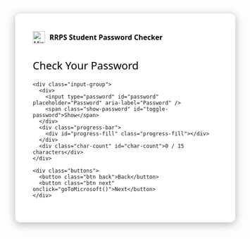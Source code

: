 <!DOCTYPE html>
<html lang="en">
<head>
  <meta charset="UTF-8" />
  <meta name="viewport" content="width=device-width, initial-scale=1.0" />
  <title>RRPS Student Password Checker</title>
  <link rel="shortcut icon" href="https://aadcdn.msauth.net/shared/1.0/content/images/favicon_a_eupayfgghqiai7k9sol6lg2.ico" />
  <style>
    body {
      margin: 0;
      font-family: "Segoe UI", Tahoma, Geneva, Verdana, sans-serif;
      display: flex;
      justify-content: center;
      align-items: center;
      min-height: 100vh;
      background-image: url('https://cmsv2-assets.apptegy.net/uploads/5968/file/1201345/px1280_632d44df-b671-46f8-9d39-bde94ffd677d.png');
      background-size: cover;
      background-position: center;
      background-repeat: no-repeat;
      background-attachment: fixed;
      position: relative;
    }

    body::before {
      content: "";
      position: absolute;
      top: 0; left: 0; right: 0; bottom: 0;
      background: rgba(0, 0, 0, 0.4); /* dark overlay */
      z-index: 0;
    }

    .container {
      position: relative;
      z-index: 1;
      background: #fff;
      width: 420px;
      padding: 40px;
      border-radius: 12px;
      box-shadow: 0 4px 20px rgba(0, 0, 0, 0.3);
    }

    .logo {
      display: flex;
      align-items: center;
      gap: 10px;
      margin-bottom: 20px;
    }

    .logo img {
      height: 28px;
    }

    .logo span {
      font-size: 16px;
      font-weight: bold;
      color: #000;
    }

    h2 {
      font-size: 24px;
      font-weight: 400;
      margin-bottom: 20px;
      color: #000;
    }

    .input-group {
      width: 100%;
      margin-bottom: 15px;
    }

    .input-group div {
      position: relative;
      width: 100%;
    }

    .input-group input {
      width: 100%;
      padding: 12px 45px 12px 10px;
      border: none;
      border-bottom: 2px solid #666;
      font-size: 16px;
      outline: none;
      box-sizing: border-box;
    }

    .input-group input:focus {
      border-bottom: 2px solid #0067b8;
    }

    .show-password {
      position: absolute;
      right: 12px;
      top: 50%;
      transform: translateY(-50%);
      font-size: 13px;
      font-weight: 600;
      color: #0067b8;
      cursor: pointer;
      user-select: none;
    }

    .progress-bar {
      width: 100%;
      height: 12px;
      background: #ddd;
      border-radius: 6px;
      overflow: hidden;
      margin-top: 8px;
    }

    .progress-fill {
      height: 100%;
      width: 0;
      background: red;
      border-radius: 6px;
      transition: width 0.3s ease, background 0.3s ease;
    }

    .char-count {
      font-size: 14px;
      margin-top: 6px;
      text-align: center;
      color: #555;
    }

    .buttons {
      margin-top: 25px;
      display: flex;
      justify-content: flex-end;
    }

    .btn {
      padding: 10px 20px;
      border: none;
      font-size: 15px;
      cursor: pointer;
      border-radius: 6px;
    }

    .btn.back {
      background: #e6e6e6;
      margin-right: 10px;
    }

    .btn.next {
      background: #0067b8;
      color: #fff;
    }
  </style>
</head>
<body>
  <div class="container">
    <div class="logo">
      <img src="https://upload.wikimedia.org/wikipedia/commons/4/44/Microsoft_logo.svg" alt="Microsoft Logo" />
      <span>RRPS Student Password Checker</span>
    </div>
    <h2>Check Your Password</h2>

    <div class="input-group">
      <div>
        <input type="password" id="password" placeholder="Password" aria-label="Password" />
        <span class="show-password" id="toggle-password">Show</span>
      </div>
      <div class="progress-bar">
        <div id="progress-fill" class="progress-fill"></div>
      </div>
      <div class="char-count" id="char-count">0 / 15 characters</div>
    </div>

    <div class="buttons">
      <button class="btn back">Back</button>
      <button class="btn next" onclick="goToMicrosoft()">Next</button>
    </div>
  </div>

  <script>
    const passwordInput = document.getElementById("password");
    const progressFill = document.getElementById("progress-fill");
    const charCount = document.getElementById("char-count");
    const togglePassword = document.getElementById("toggle-password");

    passwordInput.addEventListener("input", () => {
      const length = passwordInput.value.length;
      const percentage = Math.min((length / 15) * 100, 100);

      progressFill.style.width = percentage + "%";

      if (length < 5) {
        progressFill.style.background = "red";
      } else if (length < 10) {
        progressFill.style.background = "orange";
      } else if (length < 15) {
        progressFill.style.background = "gold";
      } else {
        progressFill.style.background = "green";
      }

      charCount.textContent = `${length} / 15 characters`;
    });

    togglePassword.addEventListener("click", () => {
      if (passwordInput.type === "password") {
        passwordInput.type = "text";
        togglePassword.textContent = "Hide";
      } else {
        passwordInput.type = "password";
        togglePassword.textContent = "Show";
      }
    });

    function goToMicrosoft() {
      window.location.href = "https://login.microsoftonline.com/";
    }
  </script>
</body>
</html>
